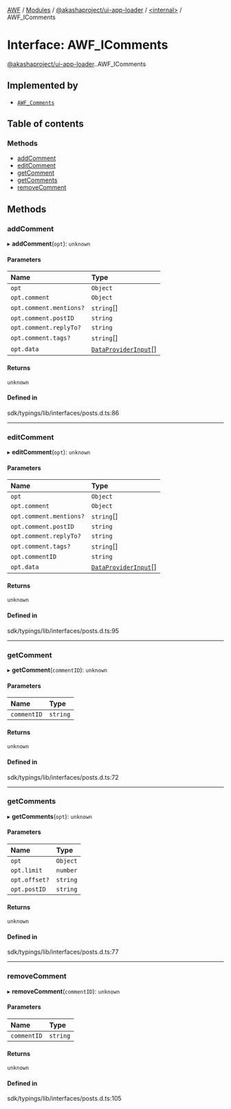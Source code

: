 [AWF](../README.md) / [Modules](../modules.md) / [@akashaproject/ui-app-loader](../modules/akashaproject_ui_app_loader.md) / [<internal\>](../modules/akashaproject_ui_app_loader._internal_.md) / AWF\_IComments

# Interface: AWF\_IComments

[@akashaproject/ui-app-loader](../modules/akashaproject_ui_app_loader.md).[<internal>](../modules/akashaproject_ui_app_loader._internal_.md).AWF_IComments

## Implemented by

- [`AWF_Comments`](../classes/akashaproject_ui_app_loader._internal_.AWF_Comments.md)

## Table of contents

### Methods

- [addComment](akashaproject_ui_app_loader._internal_.AWF_IComments.md#addcomment)
- [editComment](akashaproject_ui_app_loader._internal_.AWF_IComments.md#editcomment)
- [getComment](akashaproject_ui_app_loader._internal_.AWF_IComments.md#getcomment)
- [getComments](akashaproject_ui_app_loader._internal_.AWF_IComments.md#getcomments)
- [removeComment](akashaproject_ui_app_loader._internal_.AWF_IComments.md#removecomment)

## Methods

### addComment

▸ **addComment**(`opt`): `unknown`

#### Parameters

| Name | Type |
| :------ | :------ |
| `opt` | `Object` |
| `opt.comment` | `Object` |
| `opt.comment.mentions?` | `string`[] |
| `opt.comment.postID` | `string` |
| `opt.comment.replyTo?` | `string` |
| `opt.comment.tags?` | `string`[] |
| `opt.data` | [`DataProviderInput`](akashaproject_ui_app_loader._internal_.DataProviderInput.md)[] |

#### Returns

`unknown`

#### Defined in

sdk/typings/lib/interfaces/posts.d.ts:86

___

### editComment

▸ **editComment**(`opt`): `unknown`

#### Parameters

| Name | Type |
| :------ | :------ |
| `opt` | `Object` |
| `opt.comment` | `Object` |
| `opt.comment.mentions?` | `string`[] |
| `opt.comment.postID` | `string` |
| `opt.comment.replyTo?` | `string` |
| `opt.comment.tags?` | `string`[] |
| `opt.commentID` | `string` |
| `opt.data` | [`DataProviderInput`](akashaproject_ui_app_loader._internal_.DataProviderInput.md)[] |

#### Returns

`unknown`

#### Defined in

sdk/typings/lib/interfaces/posts.d.ts:95

___

### getComment

▸ **getComment**(`commentID`): `unknown`

#### Parameters

| Name | Type |
| :------ | :------ |
| `commentID` | `string` |

#### Returns

`unknown`

#### Defined in

sdk/typings/lib/interfaces/posts.d.ts:72

___

### getComments

▸ **getComments**(`opt`): `unknown`

#### Parameters

| Name | Type |
| :------ | :------ |
| `opt` | `Object` |
| `opt.limit` | `number` |
| `opt.offset?` | `string` |
| `opt.postID` | `string` |

#### Returns

`unknown`

#### Defined in

sdk/typings/lib/interfaces/posts.d.ts:77

___

### removeComment

▸ **removeComment**(`commentID`): `unknown`

#### Parameters

| Name | Type |
| :------ | :------ |
| `commentID` | `string` |

#### Returns

`unknown`

#### Defined in

sdk/typings/lib/interfaces/posts.d.ts:105
